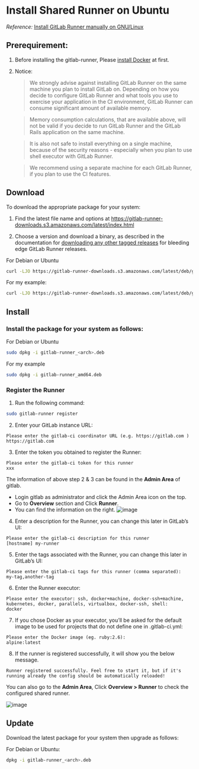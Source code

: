 # Install Shared Runner on Ubuntu

*Reference:* [Install GitLab Runner manually on GNU/Linux](https://docs.gitlab.com/runner/install/linux-manually.html)

## Prerequirement:

1. Before installing the gitlab-runner, Please [install Docker]() at first.

2. Notice: 
    > We strongly advise against installing GitLab Runner on the same machine you plan to install GitLab on. Depending on how you decide to configure GitLab Runner and what tools you use to exercise your application in the CI environment, GitLab Runner can consume significant amount of available memory.

    >Memory consumption calculations, that are available above, will not be valid if you decide to run GitLab Runner and the GitLab Rails application on the same machine.

    >It is also not safe to install everything on a single machine, because of the security reasons - especially when you plan to use shell executor with GitLab Runner.

    >We recommend using a separate machine for each GitLab Runner, if you plan to use the CI features.

## Download

To download the appropriate package for your system:

1. Find the latest file name and options at https://gitlab-runner-downloads.s3.amazonaws.com/latest/index.html

2. Choose a version and download a binary, as described in the documentation for [downloading any other tagged releases](https://docs.gitlab.com/runner/install/bleeding-edge.html#download-any-other-tagged-release) for bleeding edge GitLab Runner releases.

For Debian or Ubuntu

```bash
curl -LJO https://gitlab-runner-downloads.s3.amazonaws.com/latest/deb/gitlab-runner_<arch>.deb
```

For my example: 

```bash
curl -LJO https://gitlab-runner-downloads.s3.amazonaws.com/latest/deb/gitlab-runner_amd64.deb
```

## Install

### Install the package for your system as follows:

For Debian or Ubuntu

```bash
sudo dpkg -i gitlab-runner_<arch>.deb
```

For my example

```bash
sudo dpkg -i gitlab-runner_amd64.deb
```

### Register the Runner

1. Run the following command: 

```bash
sudo gitlab-runner register
```

2. Enter your GitLab instance URL:

```
Please enter the gitlab-ci coordinator URL (e.g. https://gitlab.com )
https://gitlab.com
```

3. Enter the token you obtained to register the Runner:

```
Please enter the gitlab-ci token for this runner
xxx
```

The information of above step 2 & 3 can be found in the **Admin Area** of gitlab.

* Login gitlab as administrator and click the Admin Area icon on the top. 
* Go to **Overview** section and Click **Runner**.
* You can find the information on the right.
![image](https://user-images.githubusercontent.com/17267466/90331860-82526280-dfea-11ea-9051-a096133fc496.png)

4. Enter a description for the Runner, you can change this later in GitLab’s UI:

```
Please enter the gitlab-ci description for this runner
[hostname] my-runner
```

5. Enter the tags associated with the Runner, you can change this later in GitLab’s UI:

```
Please enter the gitlab-ci tags for this runner (comma separated):
my-tag,another-tag
```

6. Enter the Runner executor:

```
Please enter the executor: ssh, docker+machine, docker-ssh+machine, kubernetes, docker, parallels, virtualbox, docker-ssh, shell:
docker
```

7. If you chose Docker as your executor, you’ll be asked for the default image to be used for projects that do not define one in .gitlab-ci.yml:

```
Please enter the Docker image (eg. ruby:2.6):
alpine:latest
```

8. If the runner is registered successfully, it will show you the below message.

```
Runner registered successfully. Feel free to start it, but if it's running already the config should be automatically reloaded!
```

You can also go to the **Admin Area**, Click **Overview > Runner** to check the configured shared runner.

![image](https://user-images.githubusercontent.com/17267466/90332057-47512e80-dfec-11ea-9ed4-57225dd3cae9.png)

## Update

Download the latest package for your system then upgrade as follows:

For Debian or Ubuntu:

```bash
dpkg -i gitlab-runner_<arch>.deb
```
